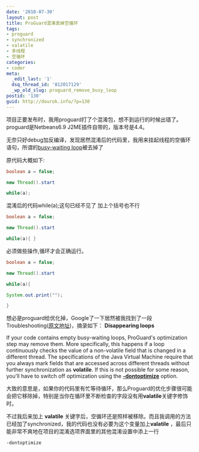 ```yaml
---
date: '2010-07-30'
layout: post
title: ProGuard混淆丢掉空循环
tags:
- proguard
- synchronized
- valatile
- 多线程
- 空循环
categories:
- coder
meta:
  _edit_last: '1'
  dsq_thread_id: '812017129'
  _wp_old_slug: proguard_remove_busy_loop
postid: '130'
guid: http://dourok.info/?p=130
---
```

项目正要发布时，我用proguard打了个混淆包，想不到运行的时候出错了。proguard是Netbeans6.9
J2ME插件自带的，版本号是4.4。

无奈只好debug加反编译，发现居然混淆后的代码里，我用来挂起线程的空循环语句，所谓的[busy-waiting
loop](http://en.wikipedia.org/wiki/Busy_waiting)被去掉了

原代码大概如下:



```java
boolean a = false;

new Thread().start

while(a);
```



混淆后的代码while(a);这句已经不见了 加上个括号也不行



```java
boolean a = false;

new Thread().start

while(a){ }
```



必须做些操作,循环才会正确运行。



```java
boolean a = false;

new Thread().start

while(a){

System.out.print("");

}
```



想必是proguard给优化掉，Google了一下居然被我找到了一段Troubleshooting([原文地址](http://docs.huihoo.com/proguard/manual/troubleshooting.html#Disappearingloops))，摘录如下：
**Disappearing loops**

If your code contains empty busy-waiting loops, ProGuard's optimization
step may remove them. More specifically, this happens if a loop
continuously checks the value of a non-volatile field that is changed in
a different thread. The specifications of the Java Virtual Machine
require that you always mark fields that are accessed across different
threads without further synchronization as **volatile**. If this is not
possible for some reason, you'll have to switch off optimization using
the [**-dontoptimize**](http://docs.huihoo.com/proguard/manual/usage.html#dontoptimize)
option.

大致的意思是，如果你的代码里有忙等待循环，那么Proguard的优化步骤很可能会把它移除掉，特别是当你在循环里不断检查的字段没有用**valatile**关键字修饰时。

不过我后来加上 **valatile**
关键字后，空循环还是照样被移除。而且我调用的方法已经加了synchronized，我的代码也没有必要为这个变量加上**valatile**
，最后只能非常不爽地在项目的混淆选项界面里的其他混淆设置中添上一行


```
-dontoptimize
```

